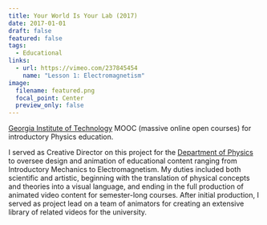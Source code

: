 ```yaml
---
title: Your World Is Your Lab (2017)
date: 2017-01-01
draft: false
featured: false
tags:
  - Educational
links:
  - url: https://vimeo.com/237845454
    name: "Lesson 1: Electromagnetism"
image:
  filename: featured.png
  focal_point: Center
  preview_only: false
---
```

[Georgia Institute of Technology](https://www.gatech.edu/) MOOC (massive online open courses) for introductory Physics education.

I served as Creative Director on this project for the [Department of Physics](https://physics.gatech.edu/) to oversee design and animation of educational content ranging from Introductory Mechanics to Electromagnetism. My duties included both scientific and artistic, beginning with the translation of physical concepts and theories into a visual language, and ending in the full production of animated video content for semester-long courses. After initial production, I served as project lead on a team of animators for creating an extensive library of related videos for the university.
